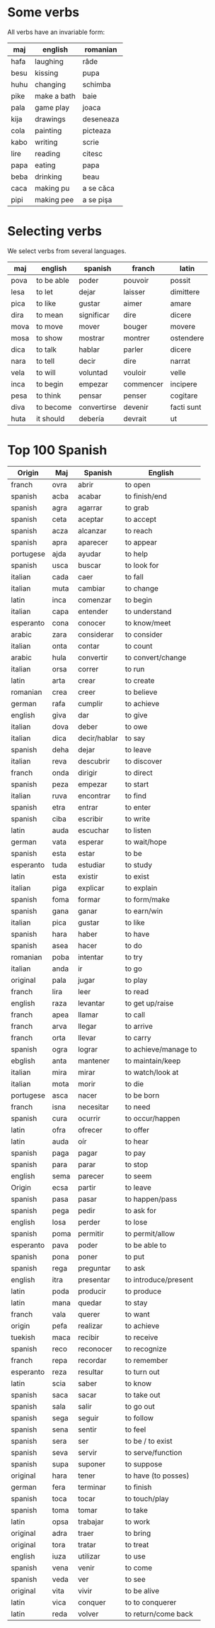 # Some verbs

All verbs have an invariable form:

maj  | english       | romanian
-----|---------------|-----------------
hafa | laughing      | râde
besu | kissing       | pupa
huhu | changing      | schimba
pike | make a bath   | baie
pala | game play     | joaca
kija | drawings      | deseneaza
cola | painting      | picteaza
kabo | writing       | scrie
lire | reading       | citesc  
papa | eating        | papa
beba | drinking      | beau
caca | making pu     | a se căca
pipi | making pee    | a se pişa

# Selecting verbs

We select verbs from several languages.

maj  |english   |spanish    |franch    |latin
-----|----------|-----------|----------|---------------
pova |to be able|poder      |pouvoir   |possit
lesa |to let    |dejar      |laisser   |dimittere
pica |to like   |gustar     |aimer     |amare
dira |to mean   |significar |dire      |dicere
mova |to move   |mover      |bouger    |movere
mosa |to show   |mostrar    |montrer   |ostendere
dica |to talk   |hablar     |parler    |dicere
nara |to tell   |decir      |dire      |narrat
vela |to will   |voluntad   |vouloir   |velle
inca |to begin  |empezar    |commencer |incipere
pesa |to think  |pensar     |penser    |cogitare
diva |to become |convertirse|devenir   |facti sunt
huta |it should |debería    |devrait   |ut


# Top 100 Spanish 

Origin    | Maj     |Spanish      | English
----------|---------|-------------|---------------
franch    | ovra    |abrir        | to open
spanish   | acba    |acabar       | to finish/end
spanish   | agra    |agarrar      | to grab
spanish   | ceta    |aceptar      | to accept
spanish   | acza    |alcanzar     | to reach
spanish   | apra    |aparecer     | to appear
portugese | ajda    |ayudar       | to help
spanish   | usca    |buscar       | to look for
italian   | cada    |caer         | to fall
italian   | muta    |cambiar      | to change
latin     | inca    |comenzar     | to begin
italian   | capa    |entender     | to understand
esperanto | cona    |conocer      | to know/meet
arabic    | zara    |considerar   | to consider
italian   | onta    |contar       | to count
arabic    | hula    |convertir    | to convert/change
italian   | orsa    |correr       | to run
latin     | arta    |crear        | to create
romanian  | crea    |creer        | to believe
german    | rafa    |cumplir      | to achieve
english   | giva    |dar          | to give
italian   | dova    |deber        | to owe
italian   | dica    |decir/hablar | to say
spanish   | deha    |dejar        | to leave
italian   | reva    |descubrir    | to discover
franch    | onda    |dirigir      | to direct
spanish   | peza    |empezar      | to start
italian   | ruva    |encontrar    | to find
spanish   | etra    |entrar       | to enter
spanish   | ciba    |escribir     | to write
latin     | auda    |escuchar     | to listen
german    | vata    |esperar      | to wait/hope
spanish   | esta    |estar        | to be
esperanto | tuda    |estudiar     | to study
latin     | esta    |existir      | to exist
italian   | piga    |explicar     | to explain
spanish   | foma    |formar       | to form/make
spanish   | gana    |ganar        | to earn/win
italian   | pica    |gustar       | to like
spanish   | hara    |haber        | to have
spanish   | asea    |hacer        | to do
romanian  | poba    |intentar     | to try
italian   | anda    |ir           | to go
original  | pala    |jugar        | to play
franch    | lira    |leer         | to read
english   | raza    |levantar     | to get up/raise
franch    | apea    |llamar       | to call
franch    | arva    |llegar       | to arrive
franch    | orta    |llevar       | to carry
spanish   | ogra    |lograr       | to achieve/manage to
ebglish   | anta    |mantener     | to maintain/keep
italian   | mira    |mirar        | to watch/look at
italian   | mota    |morir        | to die
portugese | asca    |nacer        | to be born
franch    | isna    |necesitar    | to need
spanish   | cura    |ocurrir      | to occur/happen
latin     | ofra    |ofrecer      | to offer
latin     | auda    |oír          | to hear
spanish   | paga    |pagar        | to pay
spanish   | para    |parar        | to stop
english   | sema    |parecer      | to seem
Origin    | ecsa    |partir       | to leave
spanish   | pasa    |pasar        | to happen/pass
spanish   | pega    |pedir        | to ask for
english   | losa    |perder       | to lose
spanish   | poma    |permitir     | to permit/allow
esperanto | pava    |poder        | to be able to
spanish   | pona    |poner        | to put
spanish   | rega    |preguntar    | to ask
english   | itra    |presentar    | to introduce/present
latin     | poda    |producir     | to produce
latin     | mana    |quedar       | to stay
franch    | vala    |querer       | to want
origin    | pefa    |realizar     | to achieve
tuekish   | maca    |recibir      | to receive
spanish   | reco    |reconocer    | to recognize
franch    | repa    |recordar     | to remember
esperanto | reza    |resultar     | to turn out
latin     | scia    |saber        | to know
spanish   | saca    |sacar        | to take out
spanish   | sala    |salir        | to go out
spanish   | sega    |seguir       | to follow
spanish   | sena    |sentir       | to feel
spanish   | sera    |ser          | to be / to exist
spanish   | seva    |servir       | to serve/function
spanish   | supa    |suponer      | to suppose
original  | hara    |tener        | to have (to posses)
german    | fera    |terminar     | to finish
spanish   | toca    |tocar        | to touch/play
spanish   | toma    |tomar        | to take
latin     | opsa    |trabajar     | to work
original  | adra    |traer        | to bring
original  | tora    |tratar       | to treat
english   | iuza    |utilizar     | to use
spanish   | vena    |venir        | to come
spanish   | veda    |ver          | to see
original  | vita    |vivir        | to be alive 
latin     | vica    |conquer      | to to conquerer
latin     | reda    |volver       | to return/come back


